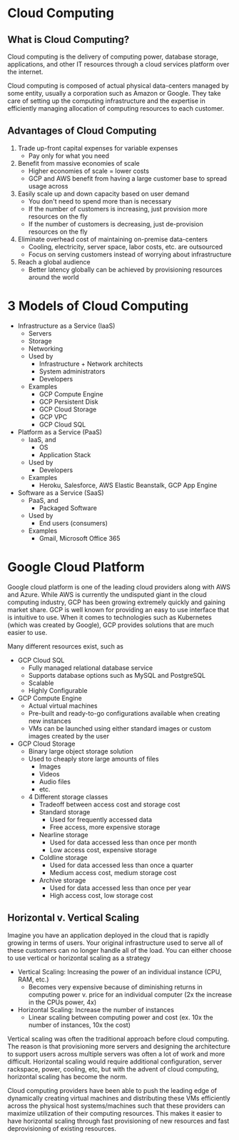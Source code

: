 # Cloud Computing

## What is Cloud Computing?
Cloud computing is the delivery of computing power, database storage, applications, and other IT resources through a cloud services platform over the internet.

Cloud computing is composed of actual physical data-centers managed by some entity, usually a corporation such as Amazon or Google. They take care of setting up the computing infrastructure and the expertise in efficiently managing allocation of computing resources to each customer.

## Advantages of Cloud Computing
1. Trade up-front capital expenses for variable expenses
    - Pay only for what you need
2. Benefit from massive economies of scale
    - Higher economies of scale = lower costs
    - GCP and AWS benefit from having a large customer base to spread usage across
3. Easily scale up and down capacity based on user demand
    - You don't need to spend more than is necessary
    - If the number of customers is increasing, just provision more resources on the fly
    - If the number of customers is decreasing, just de-provision resources on the fly
4. Eliminate overhead cost of maintaining on-premise data-centers
    - Cooling, electricity, server space, labor costs, etc. are outsourced
    - Focus on serving customers instead of worrying about infrastructure
5. Reach a global audience
    - Better latency globally can be achieved by provisioning resources around the world

# 3 Models of Cloud Computing
- Infrastructure as a Service (IaaS)
    - Servers
    - Storage
    - Networking
    - Used by
        - Infrastructure + Network architects
        - System administrators
        - Developers
    - Examples
        - GCP Compute Engine
        - GCP Persistent Disk
        - GCP Cloud Storage
        - GCP VPC
        - GCP Cloud SQL
- Platform as a Service (PaaS)
    - IaaS, and
        - OS
        - Application Stack
    - Used by
        - Developers
    - Examples
        - Heroku, Salesforce, AWS Elastic Beanstalk, GCP App Engine
- Software as a Service (SaaS)
    - PaaS, and
        - Packaged Software
    - Used by
        - End users (consumers)
    - Examples
        - Gmail, Microsoft Office 365

# Google Cloud Platform
Google cloud platform is one of the leading cloud providers along with AWS and Azure. While AWS is currently the undisputed giant in the cloud computing industry, GCP has been growing extremely quickly and gaining market share. GCP is well known for providing an easy to use interface that is intuitive to use. When it comes to technologies such as Kubernetes (which was created by Google), GCP provides solutions that are much easier to use.

Many different resources exist, such as
- GCP Cloud SQL
    - Fully managed relational database service
    - Supports database options such as MySQL and PostgreSQL
    - Scalable
    - Highly Configurable
- GCP Compute Engine
    - Actual virtual machines
    - Pre-built and ready-to-go configurations available when creating new instances
    - VMs can be launched using either standard images or custom images created by the user
- GCP Cloud Storage
    - Binary large object storage solution
    - Used to cheaply store large amounts of files
        - Images
        - Videos
        - Audio files
        - etc.
    - 4 Different storage classes
        - Tradeoff between access cost and storage cost
        - Standard storage
            - Used for frequently accessed data
            - Free access, more expensive storage
        - Nearline storage
            - Used for data accessed less than once per month
            - Low access cost, expensive storage
        - Coldline storage
            - Used for data accessed less than once a quarter
            - Medium access cost, medium storage cost
        - Archive storage
            - Used for data accessed less than once per year
            - High access cost, low storage cost

## Horizontal v. Vertical Scaling
Imagine you have an application deployed in the cloud that is rapidly growing in terms of users. Your original infrastructure used to serve all of these customers can no longer handle all of the load. You can either choose to use vertical or horizontal scaling as a strategy
- Vertical Scaling: Increasing the power of an individual instance (CPU, RAM, etc.)
    - Becomes very expensive because of diminishing returns in computing power v. price for an individual computer (2x the increase in the CPUs power, 4x)
- Horizontal Scaling: Increase the number of instances
    - Linear scaling between computing power and cost (ex. 10x the number of instances, 10x the cost)

Vertical scaling was often the traditional approach before cloud computing. The reason is that provisioning more servers and designing the architecture to support users across multiple servers was often a lot of work and more difficult. Horizontal scaling would require additional configuration, server rackspace, power, cooling, etc, but with the advent of cloud computing, horizontal scaling has become the norm.

Cloud computing providers have been able to push the leading edge of dynamically creating virtual machines and distributing these VMs efficiently across the physical host systems/machines such that these providers can maximize utilization of their computing resources. This makes it easier to have horizontal scaling through fast provisioning of new resources and fast deprovisioning of existing resources.

